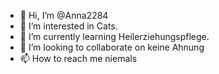 - 👋 Hi, I’m @Anna2284
- 👀 I’m interested in Cats.
- 🌱 I’m currently learning Heilerziehungspflege.
- 💞️ I’m looking to collaborate on keine Ahnung
- 📫 How to reach me niemals

<!---
Anna2284/Anna2284 is a ✨ special ✨ repository because its `README.md` (this file) appears on your GitHub profile.
You can click the Preview link to take a look at your changes.
--->
